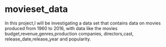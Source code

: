 # movieset_data
In this project,I will be investigating a data set that contains data on movies produced from 1960 to 2016, with data like the movies budget,revenue,genres,production companies, directors,cast, release_date,release_year and popularity.
